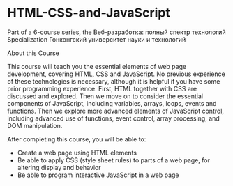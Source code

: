 # HTML-CSS-and-JavaScript
Part of a 6-course series, the Веб-разработка: полный спектр технологий Specialization
Гонконгский университет науки и технологий


About this Course

This course will teach you the essential elements of web page development, covering HTML, CSS and JavaScript. No previous experience of these technologies is necessary, although it is helpful if you have some prior programming experience. First, HTML together with CSS are discussed and explored. Then we move on to consider the essential components of JavaScript, including variables, arrays, loops, events and functions. Then we explore more advanced elements of JavaScript control, including advanced use of functions, event control, array processing, and DOM manipulation.

After completing this course, you will be able to:

- Create a web page using HTML elements
- Be able to apply CSS (style sheet rules) to parts of a web page, for altering display and behavior
- Be able to program interactive JavaScript in a web page
